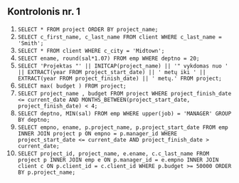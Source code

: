 ## Kontrolonis nr. 1
1. `SELECT * FROM project ORDER BY project_name;`
2. `SELECT c_first_name, c_last_name FROM client WHERE c_last_name = 'Smith';`
3. `SELECT * FROM client WHERE c_city = 'Midtown';`
4. `SELECT ename, round(sal*1.07) FROM emp WHERE deptno = 20;`
5. `SELECT 'Projektas "' || INITCAP(project_name) || '" vykdomas nuo ' || EXTRACT(year FROM project_start_date) || ' metų iki ' || EXTRACT(year FROM project_finish_date) || ' metų.' FROM project;`
6. `SELECT max( budget ) FROM project;`
7. `SELECT project_name , budget FROM project WHERE project_finish_date <= current_date AND MONTHS_BETWEEN(project_start_date, project_finish_date) < 4;`
8. `SELECT deptno, MIN(sal) FROM emp WHERE upper(job) = 'MANAGER' GROUP BY deptno;`
9. `SELECT empno, ename, p.project_name, p.project_start_date FROM emp INNER JOIN project p ON empno = p.manager_id WHERE project_start_date <= current_date AND project_finish_date > current_date;`
10. `SELECT project_id, project_name, e.ename, c.c_last_name FROM project p INNER JOIN emp e ON p.manager_id = e.empno INNER JOIN client c ON p.client_id = c.client_id WHERE p.budget >= 50000 ORDER BY p.project_name;`
